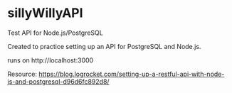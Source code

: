 # sillyWillyAPI
Test API for Node.js/PostgreSQL

Created to practice setting up an API for PostgreSQL and Node.js.

runs on http://localhost:3000

Resource: https://blog.logrocket.com/setting-up-a-restful-api-with-node-js-and-postgresql-d96d6fc892d8/
